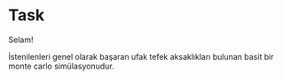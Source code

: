 # Task
Selam! 

İstenilenleri genel olarak başaran ufak tefek aksaklıkları bulunan basit bir monte carlo simülasyonudur.

